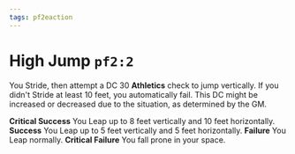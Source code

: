 ```yaml
---
tags: pf2eaction
---
```



# High Jump `pf2:2`

You Stride, then attempt a DC 30 **Athletics** check to jump vertically. If you didn't Stride at least 10 feet, you automatically fail. This DC might be increased or decreased due to the situation, as determined by the GM.

**Critical Success** You Leap up to 8 feet vertically and 10 feet horizontally.
**Success** You Leap up to 5 feet vertically and 5 feet horizontally.
**Failure** You Leap normally.
**Critical Failure** You fall prone in your space.